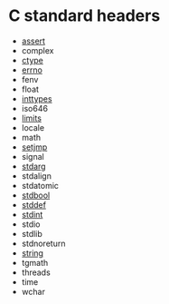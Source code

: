 # **C** standard headers

* [assert](https://github.com/duckafire/Small_Projects/blob/main/summaries/c/assert.md)
* complex
* [ctype](https://github.com/duckafire/Small_Projects/blob/main/summaries/c/ctype.md)
* [errno](https://github.com/duckafire/Small_Projects/blob/main/summaries/c/errno.md)
* fenv
* float
* [inttypes](https://github.com/duckafire/Small_Projects/blob/main/summaries/c/inttypes.md)
* iso646
* [limits](https://github.com/duckafire/Small_Projects/blob/main/summaries/c/limits.md)
* locale
* math
* [setjmp](https://github.com/duckafire/Small_Projects/blob/main/summaries/c/setjmp.md)
* signal
* [stdarg](https://github.com/duckafire/Small_Projects/blob/main/summaries/c/stdarg.md)
* stdalign
* stdatomic
* [stdbool](https://github.com/duckafire/Small_Projects/blob/main/summaries/c/stdbool.md)
* [stddef](https://github.com/duckafire/Small_Projects/blob/main/summaries/c/stddef.md)
* [stdint](https://github.com/duckafire/Small_Projects/blob/main/summaries/c/stdint.md)
* stdio
* stdlib
* stdnoreturn
* [string](https://github.com/duckafire/Small_Projects/blob/main/summaries/c/string.md)
* tgmath
* threads
* time
* wchar
